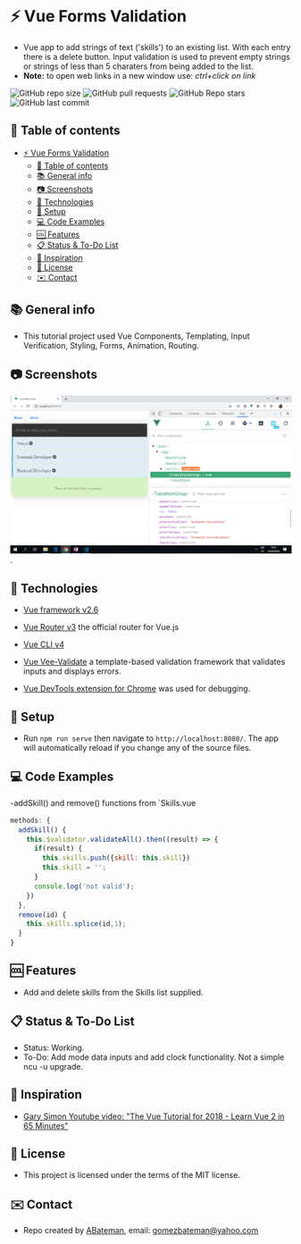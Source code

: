 # :zap: Vue Forms Validation

* Vue app to add strings of text ('skills') to an existing list. With each entry there is a delete button. Input validation is used to prevent empty strings or strings of less than 5 charaters from being added to the list.
* **Note:** to open web links in a new window use: _ctrl+click on link_

![GitHub repo size](https://img.shields.io/github/repo-size/AndrewJBateman/vue-forms-validation?style=plastic)
![GitHub pull requests](https://img.shields.io/github/issues-pr/AndrewJBateman/vue-forms-validation?style=plastic)
![GitHub Repo stars](https://img.shields.io/github/stars/AndrewJBateman/vue-forms-validation?style=plastic)
![GitHub last commit](https://img.shields.io/github/last-commit/AndrewJBateman/vue-forms-validation?style=plastic)

## :page_facing_up: Table of contents

* [:zap: Vue Forms Validation](#zap-vue-forms-validation)
  * [:page_facing_up: Table of contents](#page_facing_up-table-of-contents)
  * [:books: General info](#books-general-info)
  * [:camera: Screenshots](#camera-screenshots)
  * [:signal_strength: Technologies](#signal_strength-technologies)
  * [:floppy_disk: Setup](#floppy_disk-setup)
  * [:computer: Code Examples](#computer-code-examples)
  * [:cool: Features](#cool-features)
  * [:clipboard: Status & To-Do List](#clipboard-status--to-do-list)
  * [:clap: Inspiration](#clap-inspiration)
  * [:file_folder: License](#file_folder-license)
  * [:envelope: Contact](#envelope-contact)

## :books: General info

* This tutorial project used Vue Components, Templating, Input Verification, Styling, Forms, Animation, Routing.

## :camera: Screenshots

![Example screenshot](./img/skills-list.png).

## :signal_strength: Technologies

* [Vue framework v2.6](https://vuejs.org/)
* [Vue Router v3](https://router.vuejs.org/) the official router for Vue.js
* [Vue CLI v4](https://cli.vuejs.org/)
* [Vue Vee-Validate](https://www.npmjs.com/package/vee-validate) a template-based validation framework that validates inputs and displays errors.

* [Vue DevTools extension for Chrome](https://chrome.google.com/webstore/detail/vuejs-devtools/nhdogjmejiglipccpnnnanhbledajbpd) was used for debugging.

## :floppy_disk: Setup

* Run `npm run serve` then navigate to `http://localhost:8080/`. The app will automatically reload if you change any of the source files.

## :computer: Code Examples

-addSkill() and remove() functions from `Skills.vue

```javascript
methods: {
  addSkill() {
    this.$validator.validateAll().then((result) => {
      if(result) {
        this.skills.push({skill: this.skill})
        this.skill = '';
      }
      console.log('not valid');
    })
  },
  remove(id) {
    this.skills.splice(id,1);
  }
}
```

## :cool: Features

* Add and delete skills from the Skills list supplied.

## :clipboard: Status & To-Do List

* Status: Working.
* To-Do: Add mode data inputs and add clock functionality. Not a simple ncu -u upgrade.

## :clap: Inspiration

* [Gary Simon Youtube video: "The Vue Tutorial for 2018 - Learn Vue 2 in 65 Minutes"](https://www.youtube.com/watch?v=78tNYZUS-ps&t=2s)

## :file_folder: License

* This project is licensed under the terms of the MIT license.

## :envelope: Contact

* Repo created by [ABateman](https://github.com/AndrewJBateman), email: gomezbateman@yahoo.com
